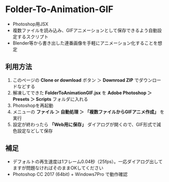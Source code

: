 # Folder-To-Animation-GIF
- Photoshop用JSX
- 複数ファイルを読み込み、GIFアニメーションとして保存できるよう自動設定するスクリプト
- Blender等から書き出した連番画像を手軽にアニメーション化することを想定

## 利用方法
1. このページの **Clone or download** ボタン ＞ **Downroad ZIP** でダウンロードなどする
1. 解凍してできた **FolderToAnimationGIF.jsx** を **Adobe Photoshop ＞ Presets ＞ Scripts** フォルダに入れる
1. Photoshopを再起動
1. メニューの **ファイル ＞ 自動処理 ＞ 「複数ファイルからGIFアニメ作成」** を実行
1. 設定が終わったら **「Web用に保存」** ダイアログが開くので、GIF形式で減色設定などして保存

## 補足
- デフォルトの再生速度は1フレーム0.04秒（25fps）。一応ダイアログ出してますが問題なければそのままOKしてください
- Photoshop CC 2017 (64bit) + Windows7Pro で動作確認
